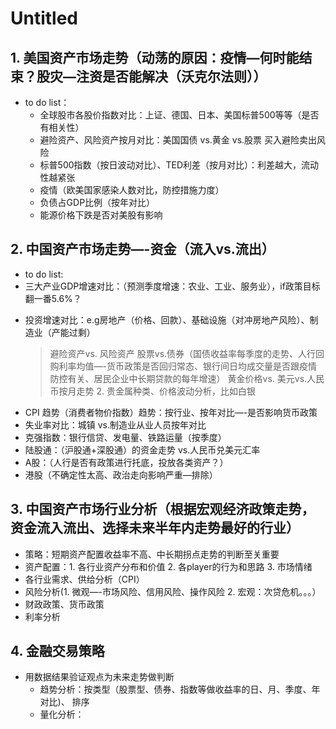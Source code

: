 # Untitled

## 1. 美国资产市场走势（动荡的原因：疫情—何时能结束？股灾—注资是否能解决（沃克尔法则））
+ to do list：
    - 全球股市各股价指数对比：上证、德国、日本、美国标普500等等（是否有相关性）
    - 避险资产、风险资产按月对比：美国国债 vs.黄金 vs.股票 买入避险卖出风险
    - 标普500指数（按日波动对比）、TED利差（按月对比）：利差越大，流动性越紧张
    - 疫情（欧美国家感染人数对比，防控措施力度）
    - 负债占GDP比例（按年对比）
    - 能源价格下跌是否对美股有影响

## 2. 中国资产市场走势—-资金（流入vs.流出）

- to do list:
- 三大产业GDP增速对比：（预测季度增速：农业、工业、服务业），if政策目标翻一番5.6%？
* 投资增速对比：e.g房地产（价格、回款）、基础设施（对冲房地产风险）、制造业（产能过剩）
	> 避险资产vs. 风险资产
    > 股票vs.债券（国债收益率每季度的走势、人行回购利率均值—-货币政策是否回归常态、银行间日均成交量是否跟疫情防控有关、居民企业中长期贷款的每年增速）
    > 黄金价格vs. 美元vs.人民币按月走势  2. 贵金属种类、价格波动分析，比如白银
- CPI 趋势（消费者物价指数）趋势：按行业、按年对比—-是否影响货币政策
- 失业率对比：城镇 vs.制造业从业人员按年对比
- 克强指数：银行信贷、发电量、铁路运量（按季度）
- 陆股通：（沪股通+深股通）的资金走势 vs.人民币兑美元汇率
- A股：（人行是否有政策进行托底，投放各类资产？）
- 港股（不确定性太高、政治走向影响严重—排除）

## 3. 中国资产市场行业分析（根据宏观经济政策走势，资金流入流出、选择未来半年内走势最好的行业）

- 策略：短期资产配置收益率不高、中长期拐点走势的判断至关重要
- 资产配置：1. 各行业资产分布和价值 2. 各player的行为和思路 3. 市场情绪
- 各行业需求、供给分析（CPI）
- 风险分析(1. 微观—-市场风险、信用风险、操作风险 2. 宏观：次贷危机。。。）
- 财政政策、货币政策
- 利率分析

## 4. 金融交易策略

- 用数据结果验证观点为未来走势做判断
    - 趋势分析：按类型（股票型、债券、指数等做收益率的日、月、季度、年对比)、 排序
    - 量化分析：
